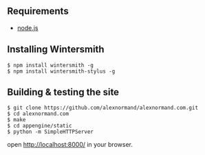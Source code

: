 Requirements
------------

   * [node.js](http://nodejs.org/)


Installing Wintersmith
----------------------

    $ npm install wintersmith -g
    $ npm install wintersmith-stylus -g

Building & testing the site
----------------------------

    $ git clone https://github.com/alexnormand/alexnormand.com.git
    $ cd alexnormand.com
    $ make
    $ cd appengine/static
    $ python -m SimpleHTTPServer

open [http://localhost:8000/](http://localhost:8000/) in your browser.





